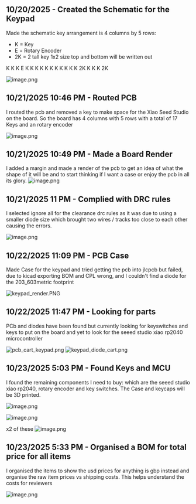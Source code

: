 <!--
  ===================    !!READ THIS NOTICE!!   ====================
  DO NOT edit this file manually. Your changes WILL BE OVERWRITTEN!
  This journal is auto generated and updated by Hack Club Blueprint.
  To edit this file, please edit your journal entries on Blueprint.
  ==================================================================
-->

## 10/20/2025 - Created the Schematic for the Keypad  

Made the schematic key arrangement is 4 columns by 5 rows:
- K = Key 
- E = Rotary Encoder
- 2K = 2 tall key 1x2 size top and bottom will be written out

K K K E
K K K K
K K K K
K K K 2K
K K K 2K

![image.png](https://blueprint.hackclub.com/user-attachments/blobs/proxy/eyJfcmFpbHMiOnsiZGF0YSI6Mzg2MSwicHVyIjoiYmxvYl9pZCJ9fQ==--5082a32cdb9cd73dcb16b6cca413be0df7f70bc9/image.png)

  

## 10/21/2025 10:46 PM - Routed PCB  

I routed the pcb and removed a key to make space for the Xiao Seed Studio on the board. So the board has 4 columns with 5 rows with a total of 17 Keys and an rotary encoder

![image.png](https://blueprint.hackclub.com/user-attachments/blobs/proxy/eyJfcmFpbHMiOnsiZGF0YSI6NDE5OCwicHVyIjoiYmxvYl9pZCJ9fQ==--9d9f18383b22380799a0eb291931b6e3d59c409e/image.png)
  

## 10/21/2025 10:49 PM - Made a Board Render  

I added a margin and made a render of the pcb to get an idea of what the shape of it will be and to start thinking if I want a case or enjoy the pcb in all its glory. 
![image.png](https://blueprint.hackclub.com/user-attachments/blobs/proxy/eyJfcmFpbHMiOnsiZGF0YSI6NDE5OSwicHVyIjoiYmxvYl9pZCJ9fQ==--9bd3bd934de4f6e44229f92ebe4e8b6d0dc4f0ed/image.png)
  

## 10/21/2025 11 PM - Complied with DRC rules  

I selected ignore all for the clearance drc rules as it was due to using a smaller diode size which brought two wires / tracks too close to each other causing the errors.

![image.png](https://blueprint.hackclub.com/user-attachments/blobs/proxy/eyJfcmFpbHMiOnsiZGF0YSI6NDIwMCwicHVyIjoiYmxvYl9pZCJ9fQ==--34b1a3d51dd9bb604635d82c330bde3cf690fb14/image.png)
  

## 10/22/2025 11:09 PM - PCB Case  

Made Case for the keypad and tried getting the pcb into jlcpcb but failed, due to kicad exporting BOM and CPL wrong, and I couldn't find a diode for the 203_603metric footprint

![keypad_render.PNG](https://blueprint.hackclub.com/user-attachments/blobs/proxy/eyJfcmFpbHMiOnsiZGF0YSI6NDU3NSwicHVyIjoiYmxvYl9pZCJ9fQ==--796f47a034207fa8d8725a98c5f8fb3c63625839/keypad_render.PNG)
  

## 10/22/2025 11:47 PM - Looking for parts  

PCb and diodes have been found but currently looking for keyswitches and keys to put on the board and yet to look for the seeed studio xiao rp2040 microcontroller

![pcb_cart_keypad.png](https://blueprint.hackclub.com/user-attachments/blobs/proxy/eyJfcmFpbHMiOnsiZGF0YSI6NDU3NywicHVyIjoiYmxvYl9pZCJ9fQ==--12b75ea97dfb95c1f8b19e1f509aadf93d3e0d84/pcb_cart_keypad.png)
![keypad_diode_cart.png](https://blueprint.hackclub.com/user-attachments/blobs/proxy/eyJfcmFpbHMiOnsiZGF0YSI6NDU3NiwicHVyIjoiYmxvYl9pZCJ9fQ==--c806f93c4a0e785a24e2fecf93ceffc7265b1a92/keypad_diode_cart.png)
  

## 10/23/2025 5:03 PM - Found Keys and MCU  

I found the remaining components I need to buy: which are the seeed studio xiao rp2040, rotary encoder and key switches. The Case and keycaps will be 3D printed.

![image.png](https://blueprint.hackclub.com/user-attachments/blobs/proxy/eyJfcmFpbHMiOnsiZGF0YSI6NDgwNiwicHVyIjoiYmxvYl9pZCJ9fQ==--308d3bea2d686cae4c52bc7fb1cc5c241856effe/image.png)

![image.png](https://blueprint.hackclub.com/user-attachments/blobs/proxy/eyJfcmFpbHMiOnsiZGF0YSI6NDgwOCwicHVyIjoiYmxvYl9pZCJ9fQ==--220a40071f24c1dbe8239a995a0095b2ebc54730/image.png)

x2 of these
![image.png](https://blueprint.hackclub.com/user-attachments/blobs/proxy/eyJfcmFpbHMiOnsiZGF0YSI6NDgwNywicHVyIjoiYmxvYl9pZCJ9fQ==--6bba8ae628064c4392064e745e8ebb99b3baf309/image.png)

  

## 10/23/2025 5:33 PM - Organised a BOM for total price for all items  

I organised the items to show the usd prices for anything is gbp instead and organise the raw item prices vs shipping costs. This helps understand the costs for reviewers

![image.png](https://blueprint.hackclub.com/user-attachments/blobs/proxy/eyJfcmFpbHMiOnsiZGF0YSI6NDgxNSwicHVyIjoiYmxvYl9pZCJ9fQ==--95fa9acd18bc9294a5428dfd97610fa0e5b55bad/image.png)
  

